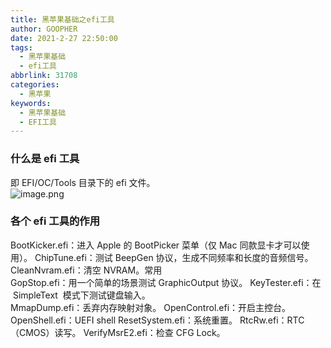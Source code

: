 ```yaml
---
title: 黑苹果基础之efi工具
author: GOOPHER
date: 2021-2-27 22:50:00
tags:
  - 黑苹果基础
  - efi工具
abbrlink: 31708
categories:
  - 黑苹果
keywords:
  - 黑苹果基础
  - EFI工具
---
```


### 什么是 efi 工具

即 EFI/OC/Tools 目录下的 efi 文件。  
![image.png](https://cdn.nlark.com/yuque/0/2021/png/12715023/1614787354126-95e19b69-ee7f-4e95-ae87-d9b65396e5a2.png#align=left&display=inline&height=514&margin=%5Bobject%20Object%5D&name=image.png&originHeight=1028&originWidth=1542&size=142924&status=done&style=none&width=771)

### 各个 efi 工具的作用

BootKicker.efi：进入 Apple 的 BootPicker 菜单（仅 Mac 同款显卡才可以使用）。
ChipTune.efi：测试 BeepGen 协议，生成不同频率和长度的音频信号。
CleanNvram.efi：清空 NVRAM。常用  
GopStop.efi：用一个简单的场景测试 GraphicOutput 协议。
KeyTester.efi：在  SimpleText  模式下测试键盘输入。  
MmapDump.efi：丢弃内存映射对象。
OpenControl.efi：开启主控台。
OpenShell.efi：UEFI shell
ResetSystem.efi：系统重置。
RtcRw.efi：RTC（CMOS）读写。
VerifyMsrE2.efi：检查 CFG Lock。
